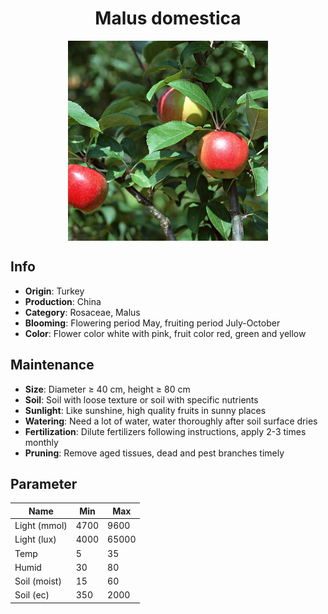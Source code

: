 <h1 align='center'>Malus domestica</h1>
<p align="center">
    <img 
        align='center'
        width='320'
        src="../images/malus domestica.png" 
        alt='Malus domestica' />
</p>

## Info

 - **Origin**: Turkey
 - **Production**: China
 - **Category**: Rosaceae, Malus
 - **Blooming**: Flowering period May, fruiting period July-October
 - **Color**: Flower color white with pink, fruit color red, green and yellow

## Maintenance

 - **Size**: Diameter ≥ 40 cm, height ≥ 80 cm
 - **Soil**: Soil with loose texture or soil with specific nutrients
 - **Sunlight**: Like sunshine, high quality fruits in sunny places
 - **Watering**: Need a lot of water, water thoroughly after soil surface dries
 - **Fertilization**: Dilute fertilizers following instructions, apply 2-3 times monthly
 - **Pruning**: Remove aged tissues, dead and pest branches timely

## Parameter

| Name         | Min  | Max   |
|--------------|------|-------|
| Light (mmol) | 4700 | 9600  |
| Light (lux)  | 4000 | 65000 |
| Temp         | 5    | 35    |
| Humid        | 30   | 80    |
| Soil (moist) | 15   | 60    |
| Soil (ec)    | 350  | 2000  |